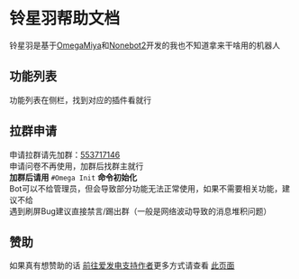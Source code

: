 # 铃星羽帮助文档

铃星羽是基于[OmegaMiya](https://github.com/Ailitonia/omega-miya)和[Nonebot2](https://github.com/nonebot/nonebot2)开发的我也不知道拿来干啥用的机器人

## 功能列表
功能列表在侧栏，找到对应的插件看就行

## 拉群申请
申请拉群请先加群：[553717146](https://jq.qq.com/?_wv=1027&k=ExQqMWsP) <br/>
申请问卷不再使用，加群后找群主就行<br/>
**加群后请用** `#Omega Init` **命令初始化**<br/>
Bot可以不给管理员，但会导致部分功能无法正常使用，如果不需要相关功能，建议不给<br/>
遇到刷屏Bug建议直接禁言/踢出群（一般是网络波动导致的消息堆积问题）

## 赞助
如果真有想赞助的话 [前往爱发电支持作者](https://afdian.net/a/yokina)更多方式请查看 [此页面](/sponsor)<br/>